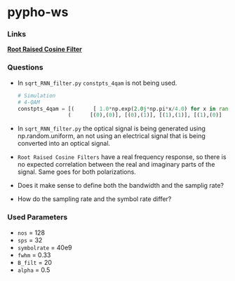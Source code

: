 # pypho-ws

### Links
[**Root Raised Cosine Filter**](docs/FILTER.md)


### Questions

- In `sqrt_RNN_filter.py` `constpts_4qam` is not being used.
    ```py
    # Simulation
    # 4-QAM
    constpts_4qam = [(      [ 1.0*np.exp(2.0j*np.pi*x/4.0) for x in range(0,4)] ),
                    (      [(0),(0)], [(0),(1)], [(1),(1)], [(1),(0)]             )]
    ```

- In `sqrt_RNN_filter.py` the optical signal is being generated using np.random.uniform, an not using an electrical signal that is being converted into an optical signal.

- `Root Raised Cosine Filters` have a real frequency response, so there is no expected correlation between the real and imaginary parts of the signal. Same goes for both polarizations.

- Does it make sense to define  both the bandwidth and the samplig rate?

- How do the sampling rate and the symbol rate differ?



### Used Parameters
- `nos` = 128
- `sps` = 32
- `symbolrate` = 40e9
- `fwhm` = 0.33
- `B_filt` = 20
- `alpha` = 0.5